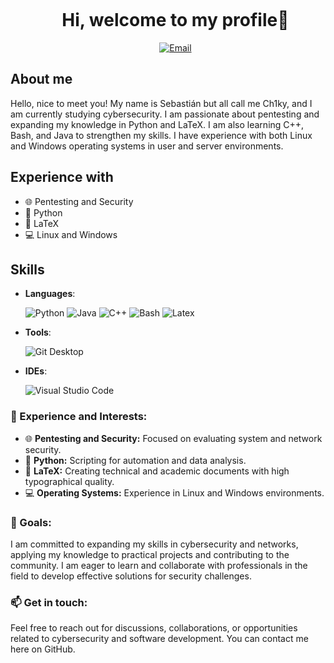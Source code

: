<div id="user-content-toc">
  <ul align="center">
    <summary><h1 style="display: inline-block">Hi, welcome to my profile👋</h1></summary>
    <a href="sebacaceresino@gmail.com" target="_blank"><img src="https://img.shields.io/badge/Email-%23E4405F.svg?&style=flat-square&logo=gmail&logoColor=white" alt="Email"></a>
  </ul>
</div>

## About me
<p>
Hello, nice to meet you! My name is Sebastián but all call me Ch1ky, and I am currently studying cybersecurity. I am passionate about pentesting and expanding my knowledge in Python and LaTeX. I am also learning C++, Bash, and Java to strengthen my skills. I have experience with both Linux and Windows operating systems in user and server environments.
</p>
  
  
## Experience with
  - 🌐 Pentesting and Security
  - 🐍 Python
  - 📄 LaTeX
  - 💻 Linux and Windows

## Skills
- **Languages**:
  
  ![Python]("C:\Users\CHK\Downloads\file.png")
  ![Java](https://img.shields.io/badge/Java%20-%23F89820.svg?style=for-the-badge&logo=java&logoColor=white)
  ![C++](https://img.shields.io/badge/C%2B%2B%20-%2300599C.svg?style=for-the-badge&logo=c%2B%2B&logoColor=white)
  ![Bash](https://img.shields.io/badge/Bash%20-%23121011.svg?style=for-the-badge&logo=gnu-bash&logoColor=white)
  ![Latex](https://camo.githubusercontent.com/e9e239179df81c16fe006b23767d5c02f39b567ee48659832a5ce29089dd986c/68747470733a2f2f696d672e736869656c64732e696f2f62616467652f6c617465782d2532333030383038302e7376673f7374796c653d666f722d7468652d6261646765266c6f676f3d6c61746578266c6f676f436f6c6f723d7768697465)

- **Tools**:

  ![Git Desktop](https://www.flaticon.com/free-icon/github_1322053?term=github&page=1&position=50&origin=search&related_id=1322053)

- **IDEs**:
  
  ![Visual Studio Code](https://img.shields.io/badge/Visual%20Studio%20Code-0078d7.svg?style=for-the-badge&logo=visual-studio-code&logoColor=white)

</details>

### 💼 Experience and Interests:
- 🌐 **Pentesting and Security:** Focused on evaluating system and network security.
- 🐍 **Python:** Scripting for automation and data analysis.
- 📄 **LaTeX:** Creating technical and academic documents with high typographical quality.
- 💻 **Operating Systems:** Experience in Linux and Windows environments.

### 🌱 Goals:
I am committed to expanding my skills in cybersecurity and networks, applying my knowledge to practical projects and contributing to the community. I am eager to learn and collaborate with professionals in the field to develop effective solutions for security challenges.

### 📫 Get in touch:
Feel free to reach out for discussions, collaborations, or opportunities related to cybersecurity and software development. You can contact me here on GitHub.

